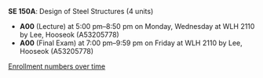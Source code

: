 **SE 150A**: Design of Steel Structures (4 units)

- **A00** (Lecture) at 5:00 pm–8:50 pm on Monday, Wednesday at WLH 2110 by Lee, Hooseok (A53205778)
- **A00** (Final Exam) at 7:00 pm–9:59 pm on Friday at WLH 2110 by Lee, Hooseok (A53205778)

[Enrollment numbers over time](./SE150A.tsv)

